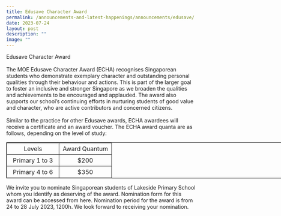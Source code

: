 ```yaml
---
title: Edusave Character Award
permalink: /announcements-and-latest-happenings/announcements/edusave/
date: 2023-07-24
layout: post
description: ""
image: ""
---
```

Edusave Character Award
<br><br>
The MOE Edusave Character Award (ECHA) recognises Singaporean students who demonstrate exemplary character and outstanding personal qualities through their behaviour and actions.  This is part of the larger goal to foster an inclusive and stronger Singapore as we broaden the qualities and achievements to be encouraged and applauded. The award also supports our school’s continuing efforts in nurturing students of good value and character, who are active contributors and concerned citizens.
<br><br>
Similar to the practice for other Edusave awards, ECHA awardees will receive a certificate and an award voucher.  The ECHA award quanta are as follows, depending on the level of study:
<table style="border: 1px solid rgb(42, 42, 42); width: 773px;">
<tbody><tr>
<td width="128" style="padding: 5px; text-align: center; border: 1px solid rgb(42, 42, 42);">Levels</td>
<td width="129" style="padding: 5px; text-align: center; border: 1px solid rgb(42, 42, 42);">Award Quantum</td></tr>
<tr>
<td width="128" style="padding: 5px; text-align: center; border: 1px solid rgb(42, 42, 42);">Primary 1 to 3</td>
<td width="129" style="padding: 5px; text-align: center; border: 1px solid rgb(42, 42, 42);">$200</td></tr>
<tr>
<td width="128" style="padding: 5px; text-align: center; border: 1px solid rgb(42, 42, 42);">Primary 4 to 6</td>
<td width="129" style="padding: 5px; text-align: center; border: 1px solid rgb(42, 42, 42);">$350</td></tr></tbody></table>

We invite you to nominate Singaporean students of Lakeside Primary School whom you identify as deserving of the award. Nomination form for this award can be accessed from <a style="text-decoration: none" href="https://go.gov.sg/lsps-echa2023">here</a>. Nomination period for the award is from 24 to 28 July 2023, 1200h. We look forward to receiving your nomination.